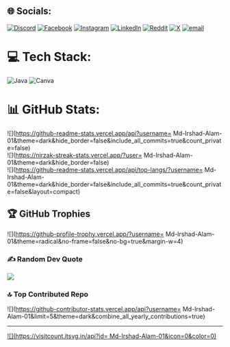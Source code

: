 
## 🌐 Socials:
[![Discord](https://img.shields.io/badge/Discord-%237289DA.svg?logo=discord&logoColor=white)](https://discord.gg/md_irshad_alam) [![Facebook](https://img.shields.io/badge/Facebook-%231877F2.svg?logo=Facebook&logoColor=white)](https://facebook.com/https://www.facebook.com/share/1ZbS77FRat/) [![Instagram](https://img.shields.io/badge/Instagram-%23E4405F.svg?logo=Instagram&logoColor=white)](https://instagram.com/md_irshad__alam) [![LinkedIn](https://img.shields.io/badge/LinkedIn-%230077B5.svg?logo=linkedin&logoColor=white)](https://linkedin.com/in/https://www.linkedin.com/in/md-irshad-alam-ia) [![Reddit](https://img.shields.io/badge/Reddit-%23FF4500.svg?logo=Reddit&logoColor=white)](https://reddit.com/user/u/md_irshad__alam) [![X](https://img.shields.io/badge/X-black.svg?logo=X&logoColor=white)](https://x.com/@Md_Irshad__Alam) [![email](https://img.shields.io/badge/Email-D14836?logo=gmail&logoColor=white)](mailto:mdirshadalam9693@gmail.com) 

# 💻 Tech Stack:
![Java](https://img.shields.io/badge/java-%23ED8B00.svg?style=for-the-badge&logo=openjdk&logoColor=white) ![Canva](https://img.shields.io/badge/Canva-%2300C4CC.svg?style=for-the-badge&logo=Canva&logoColor=white)
# 📊 GitHub Stats:
![](https://github-readme-stats.vercel.app/api?username=     Md-Irshad-Alam-01&theme=dark&hide_border=false&include_all_commits=true&count_private=false)<br/>
![](https://nirzak-streak-stats.vercel.app/?user=     Md-Irshad-Alam-01&theme=dark&hide_border=false)<br/>
![](https://github-readme-stats.vercel.app/api/top-langs/?username=     Md-Irshad-Alam-01&theme=dark&hide_border=false&include_all_commits=true&count_private=false&layout=compact)

## 🏆 GitHub Trophies
![](https://github-profile-trophy.vercel.app/?username=     Md-Irshad-Alam-01&theme=radical&no-frame=false&no-bg=true&margin-w=4)

### ✍️ Random Dev Quote
![](https://quotes-github-readme.vercel.app/api?type=horizontal&theme=radical)

### 🔝 Top Contributed Repo
![](https://github-contributor-stats.vercel.app/api?username=     Md-Irshad-Alam-01&limit=5&theme=dark&combine_all_yearly_contributions=true)

---
[![](https://visitcount.itsvg.in/api?id=     Md-Irshad-Alam-01&icon=0&color=0)](https://visitcount.itsvg.in)

<!-- Proudly created with GPRM ( https://gprm.itsvg.in ) -->
